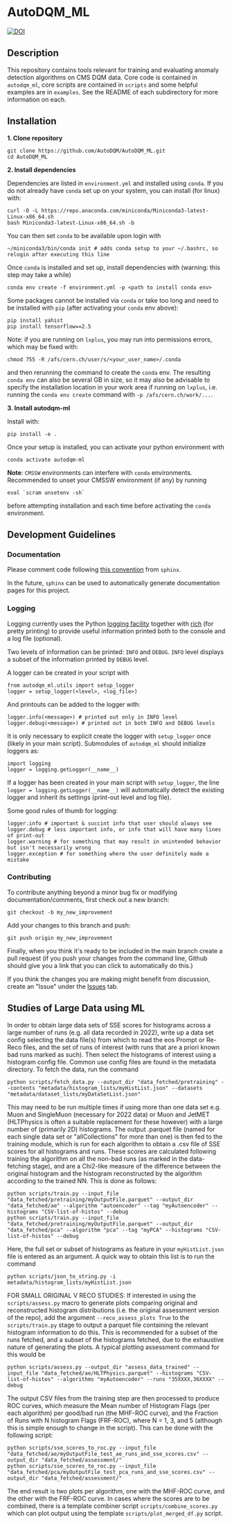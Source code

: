# AutoDQM_ML
[![DOI](https://zenodo.org/badge/356313006.svg)](https://zenodo.org/badge/latestdoi/356313006)

## Description
This repository contains tools relevant for training and evaluating anomaly detection algorithms on CMS DQM data.
Core code is contained in `autodqm_ml`, core scripts are contained in `scripts` and some helpful examples are in `examples`.
See the README of each subdirectory for more information on each.

## Installation
**1. Clone repository**
```
git clone https://github.com/AutoDQM/AutoDQM_ML.git 
cd AutoDQM_ML
```
**2. Install dependencies**

Dependencies are listed in ```environment.yml``` and installed using `conda`. If you do not already have `conda` set up on your system, you can install (for linux) with:
```
curl -O -L https://repo.anaconda.com/miniconda/Miniconda3-latest-Linux-x86_64.sh
bash Miniconda3-latest-Linux-x86_64.sh -b
```
You can then set `conda` to be available upon login with
```
~/miniconda3/bin/conda init # adds conda setup to your ~/.bashrc, so relogin after executing this line
```

Once `conda` is installed and set up, install dependencies with (warning: this step may take a while)
```
conda env create -f environment.yml -p <path to install conda env>
```

Some packages cannot be installed via `conda` or take too long and need to be installed with `pip` (after activating your `conda` env above):
```
pip install yahist
pip install tensorflow==2.5
```

Note: if you are running on `lxplus`, you may run into permissions errors, which may be fixed with:
```
chmod 755 -R /afs/cern.ch/user/s/<your_user_name>/.conda
```
and then rerunning the command to create the `conda` env. The resulting `conda env` can also be several GB in size, so it may also be advisable to specify the installation location in your work area if running on `lxplus`, i.e. running the `conda env create` command with `-p /afs/cern.ch/work/...`.

**3. Install autodqm-ml**

Install with:
```
pip install -e .
```

Once your setup is installed, you can activate your python environment with
```
conda activate autodqm-ml
```

**Note**: `CMSSW` environments can interfere with `conda` environments. Recommended to unset your CMSSW environment (if any) by running
```
eval `scram unsetenv -sh`
```
before attempting installation and each time before activating the `conda` environment.

## Development Guidelines

### Documentation
Please comment code following [this convention](https://sphinx-rtd-tutorial.readthedocs.io/en/latest/docstrings.html) from `sphinx`.

In the future, `sphinx` can be used to automatically generate documentation pages for this project.

### Logging
Logging currently uses the Python [logging facility](https://docs.python.org/3/library/logging.html) together with [rich](https://github.com/willmcgugan/rich) (for pretty printing) to provide useful information printed both to the console and a log file (optional).

Two levels of information can be printed: `INFO` and `DEBUG`. `INFO` level displays a subset of the information printed by `DEBUG` level.

A logger can be created in your script with
```
from autodqm_ml.utils import setup_logger
logger = setup_logger(<level>, <log_file>)
```
And printouts can be added to the logger with:
```
logger.info(<message>) # printed out only in INFO level
logger.debug(<message>) # printed out in both INFO and DEBUG levels
```

It is only necessary to explicit create the logger with `setup_logger` once (likely in your main script). Submodules of `autodqm_ml` should initialize loggers as:
```
import logging
logger = logging.getLogger(__name__)
```
If a logger has been created in your main script with `setup_logger`, the line `logger = logging.getLogger(__name__)` will automatically detect the existing logger and inherit its settings (print-out level and log file).

Some good rules of thumb for logging:
```
logger.info # important & succint info that user should always see
logger.debug # less important info, or info that will have many lines of print-out
logger.warning # for something that may result in unintended behavior but isn't necessarily wrong
logger.exception # for something where the user definitely made a mistake
```

### Contributing
To contribute anything beyond a minor bug fix or modifying documentation/comments, first check out a new branch:
```
git checkout -b my_new_improvement
```
Add your changes to this branch and push:
```
git push origin my_new_improvement
```
Finally, when you think it's ready to be included in the main branch create a pull request (if you push your changes from the command line, Github should give you a link that you can click to automatically do this.) 

If you think the changes you are making might benefit from discussion, create an "Issue" under the [Issues](https://github.com/AutoDQM/AutoDQM_ML/issues) tab.

## Studies of Large Data using ML

In order to obtain large data sets of SSE scores for histograms across a large number of runs (e.g. all data recorded in 2022), write up a data set config selecting the data file(s) from which to read the eos Prompt or Re-Reco files, and the set of runs of interest (with runs that are a priori known bad runs marked as such). Then select the histograms of interest using a histogram config file. Common use config files are found in the metadata directory. To fetch the data, run the command
```
python scripts/fetch_data.py --output_dir "data_fetched/pretraining" --contents "metadata/histogram_lists/myHistList.json" --datasets "metadata/dataset_lists/myDataSetList.json"
```
This may need to be run multiple times if using more than one data set e.g. Muon and SingleMuon (necessary for 2022 data) or Muon and JetMET (HLTPhysics is often a suitable replacement for these however) with a large number of (primarily 2D) histograms. The output .parquet file (named for each single data set or "allCollections" for more than one) is then fed to the training module, which is run for each algorithm to obtain a .csv file of SSE scores for all histograms and runs. These scores are calculated following training the algorithm on all the non-bad runs (as marked in the data-fetching stage), and are a Chi2-like measure of the difference between the original histogram and the histogram reconstructed by the algorithm according to the trained NN. This is done as follows:
```
python scripts/train.py --input_file "data_fetched/pretraining/myOutputFile.parquet" --output_dir "data_fetched/ae" --algorithm "autoencoder" --tag "myAutoencoder" --histograms "CSV-list-of-histos" --debug
python scripts/train.py --input_file "data_fetched/pretraining/myOutputFile.parquet" --output_dir "data_fetched/pca" --algorithm "pca" --tag "myPCA" --histograms "CSV-list-of-histos" --debug
```
Here, the full set or subset of histograms as feature in your `myHistList.json` file is entered as an argument. A quick way to obtain this list is to run the command
```
python scripts/json_to_string.py -i metadata/histogram_lists/myHistList.json
```
FOR SMALL ORIGINAL V RECO STUDIES: If interested in using the `scripts/assess.py` macro to generate plots comparing original and reconstructed histogram distributions (i.e. the original assessment version of the repo), add the argument `--reco_assess_plots True` to the `scripts/train.py` stage to output a parquet file containing the relevant histogram information to do this. This is recommended for a subset of the runs fetched, and a subset of the histograms fetched, due to the exhaustive nature of generating the plots. A typical plotting assessment command for this would be
```
python scripts/assess.py --output_dir "assess_data_trained" --input_file "data_fetched/ae/HLTPhysics.parquet" --histograms "CSV-list-of-histos" --algorithms "myAutoencoder" --runs "35XXXX,36XXXX" --debug
```
The output CSV files from the training step are then processed to produce ROC curves, which measure the Mean number of Histogram Flags (per each algorithm) per good/bad run (the MHF-ROC curve), and the Fraction of Runs with N histogram Flags (FRF-ROC), where N = 1, 3, and 5 (although this is simple enough to change in the script). This can be done with the following script:
```
python scripts/sse_scores_to_roc.py --input_file "data_fetched/ae/myOutputFile_test_ae_runs_and_sse_scores.csv" --output_dir "data_fetched/assessment/"
python scripts/sse_scores_to_roc.py --input_file "data_fetched/pca/myOutputFile_test_pca_runs_and_sse_scores.csv" --output_dir "data_fetched/assessment/"
```
The end result is two plots per algorithm, one with the MHF-ROC curve, and the other with the FRF-ROC curve. In cases where the scores are to be combined, there is a template combiner script `scripts/combine_scores.py` which can plot output using the template `scripts/plot_merged_df.py` script.
